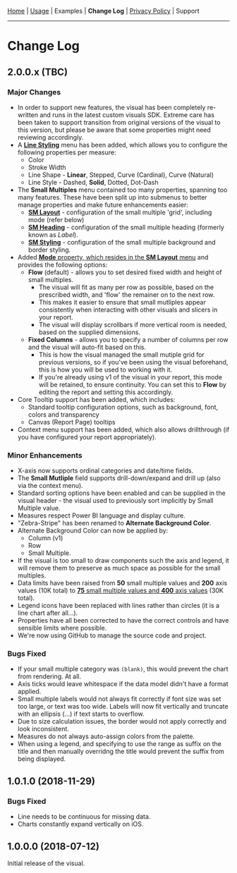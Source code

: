 [Home](../readme.md) | [Usage](./usage.md) | Examples | **Change Log** | [Privacy Policy](./privacy_policy.md) | Support

---

# Change Log

## 2.0.0.x (TBC)

### Major Changes

* In order to support new features, the visual has been completely re-written and runs in the latest custom visuals SDK. Extreme care has been taken to support transition from original versions of the visual to this version, but please be aware that some properties might need reviewing accordingly.
* A [**Line Styling**](./usage.md#Line-Styling) menu has been added, which allows you to configure the following properties per measure:
    * Color
    * Stroke Width
    * Line Shape - **Linear**, Stepped, Curve (Cardinal), Curve (Natural)
    * Line Style - Dashed, **Solid**, Dotted, Dot-Dash
* The **Small Multiples** menu contained too many properties, spanning too many features. These have been split up into submenus to better manage properties and make future enhancements easier:
    * [**SM Layout**](./usage.md#SM-Layout) - configuration of the small multiple 'grid', including mode (refer below)
    * [**SM Heading**](./usage.md#SM-Heading) - configuration of the small multiple heading (formerly known as *Label*).
    * [**SM Styling**](./usage.md#SM-Styling) - configuration of the small multiple background and border styling.
* Added [**Mode** property, which resides in the **SM Layout** menu](./usage.md#SM-Layout) and provides the following options:
    * **Flow** (default) - allows you to set desired fixed width and height of small multiples. 
        * The visual will fit as many per row as possible, based on the prescribed width, and 'flow' the remainer on to the next row.
        * This makes it easier to ensure that small mutliples appear consistently when interacting with other visuals and slicers in your report.
        * The visual will display scrollbars if more vertical room is needed, based on the supplied dimensions.
    * **Fixed Columns** - allows you to specify a number of columns per row and the visual will auto-fit based on this.
        * This is how the visual managed the small mutiple grid for previous versions, so if you've been using the visual beforehand, this is how you will be used to working with it.
        * If you're already using v1 of the visual in your report, this mode will be retained, to ensure continuity. You can set this to **Flow** by editing the report and setting this accordingly.
* Core Tooltip support has been added, which includes:
    * Standard tooltip configuration options, such as background, font, colors and transparency
    * Canvas (Report Page) tooltips
* Context menu support has been added, which also allows drillthrough (if you have configured your report appropriately).

### Minor Enhancements

* X-axis now supports ordinal categories and date/time fields.
* The **Small Mutliple** field supports drill-down/expand and drill up (also via the context menu).
* Standard sorting options have been enabled and can be supplied in the visual header - the visual used to previously sort implicitly by Small Multiple value.
* Measures respect Power BI language and display culture.
* "Zebra-Stripe" has been renamed to **Alternate Background Color**.
* Alternate Background Color can now be applied by:
    * Column (v1)
    * Row
    * Small Multiple.
* If the visual is too small to draw components such the axis and legend, it will remove them to preserve as much space as possible for the small multiples.
* Data limits have been raised from **50** small multiple values and **200** axis values (10K total) to [**75** small multiple values and **400** axis values](./usage.md#Fields) (30K total).
* Legend icons have been replaced with lines rather than circles (it is a line chart after all...).
* Properties have all been corrected to have the correct controls and have sensible limits where possible.
* We're now using GitHub to manage the source code and project.

### Bugs Fixed

* If your small multiple category was `(blank)`, this would prevent the chart from rendering. At all.
* Axis ticks would leave whitespace if the data model didn't have a format applied.
* Small multiple labels would not always fit correctly if font size was set too large, or text was too wide. Labels will now fit vertically and truncate with an ellipsis (...) if text starts to overflow.
* Due to size calculation issues, the border would not apply correctly and look inconsistent.
* Measures do not always auto-assign colors from the palette.
* When using a legend, and specifying to use the range as suffix on the title and then manually overridng the title would prevent the suffix from being displayed.


## 1.0.1.0 (2018-11-29)

### Bugs Fixed

* Line needs to be continuous for missing data.
* Charts constantly expand vertically on iOS.

## 1.0.0.0 (2018-07-12)

Initial release of the visual.